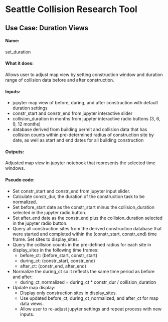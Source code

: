 # Seattle Collision Research Tool

## Use Case: Duration Views

#### Name: 
set_duration

#### What it does: 
Allows user to adjust map view by setting construction window and duration range of collision data before and after construction.

#### Inputs:
 - jupyter map view of before, during, and after construction with default duration settings
 - constr_start and constr_end from jupyter interactive slider
 - collision_duration in months from jupyter interactive radio buttons (3, 6, 9, 12 months)
 - database derived from building permit and collision data that has collision counts within pre-determined radius of construction site by date, as well as start and end dates for all building construction

#### Outputs: 
Adjusted map view in jupyter notebook that represents the selected time windows.

#### Pseudo code:
 - Set constr_start and constr_end from jupyter input slider.
 - Calculate constr_dur, the duration of the construction task to be normalized.
 - Set before_start date as the constr_start minus the collision_duration selected in the jupyter radio button.
 - Set after_end date as the constr_end plus the collision_duration selected in the jupyter radio button.
 - Query all construction sites from the derived construction database that were started and completed within the (constr_start, constr_end) time frame. Set sites to display_sites.
 - Query the collision counts in the pre-defined radius for each site in display_sites in the following time frames:
   - before_ct: (before_start, constr_start)
   - during_ct: (constr_start, constr_end)
   - after_ct: (constr_end, after_end)
 - Normalize the during_ct so it reflects the same time period as before and after: 
   - during_ct_normalized = during_ct * constr_dur / collision_duration
 - Update map display:
   - Display only construction sites in display_sites.
   - Use updated before_ct, during_ct_normalized, and after_ct for map data views.
   - Allow user to re-adjust jupyter settings and repeat process with new inputs.


